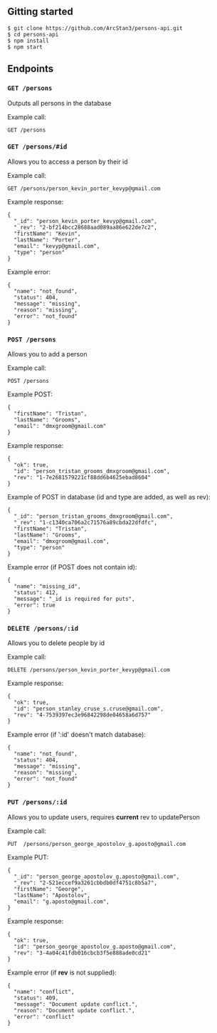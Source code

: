 ## Gitting started 
```
$ git clone https://github.com/ArcStan3/persons-api.git
$ cd persons-api
$ npm install
$ npm start
```

## Endpoints
### `GET /persons`
Outputs all persons in the database

Example call:
```
GET /persons
```

### `GET /persons/#id`

Allows you to access a person by their id 

Example call:
```
GET /persons/person_kevin_porter_kevyp@gmail.com
```
Example response:
```
{
  "_id": "person_kevin_porter_kevyp@gmail.com",
  "_rev": "2-bf214bcc28688aad089aa86e622de7c2",
  "firstName": "Kevin",
  "lastName": "Porter",
  "email": "kevyp@gmail.com",
  "type": "person"
} 
```
Example error:
```
{
  "name": "not_found",
  "status": 404,
  "message": "missing",
  "reason": "missing",
  "error": "not_found"
}
```

### `POST /persons`

Allows you to add a person

Example call:
```
POST /persons
```
Example POST:
```
{
  "firstName": "Tristan",
  "lastName": "Grooms",
  "email": "dmxgroom@gmail.com"
}
```
Example response:
```
{
  "ok": true,
  "id": "person_tristan_grooms_dmxgroom@gmail.com",
  "rev": "1-7e2681579221cf88dd6b4625ebad8604"
}
```
Example of POST in database (id and type are added, as well as rev):
```
{
  "_id": "person_tristan_grooms_dmxgroom@gmail.com",
  "_rev": "1-c1340ca706a2c71576a89cbda22dfdfc",
  "firstName": "Tristan",
  "lastName": "Grooms",
  "email": "dmxgroom@gmail.com",
  "type": "person"
}
```
Example error (if POST does not contain id):
```
{
  "name": "missing_id",
  "status": 412,
  "message": "_id is required for puts",
  "error": true
}
```

### `DELETE /persons/:id`

Allows you to delete people by id 

Example call:
```
DELETE /persons/person_kevin_porter_kevyp@gmail.com
```
Example response:
```
{
  "ok": true,
  "id": "person_stanley_cruse_s.cruse@gmail.com",
  "rev": "4-7539397ec3e96842298de04658a6d757"
}
```
Example error (if ':id' doesn't match database): 
```
{
  "name": "not_found",
  "status": 404,
  "message": "missing",
  "reason": "missing",
  "error": "not_found"
}
```

### `PUT /persons/:id`

Allows you to update users, requires **current** rev to updatePerson

Example call:
```
PUT  /persons/person_george_apostolov_g.aposto@gmail.com
```
Example PUT: 
```
{
  "_id": "person_george_apostolov_g.aposto@gmail.com",
  "_rev": "2-521eccef9a3261cbbdb0df4751c8b5a7",
  "firstName": "George",
  "lastName": "Apostolov",
  "email": "g.aposto@gmail.com",
}
```
Example response:
```
{
  "ok": true,
  "id": "person_george_apostolov_g.aposto@gmail.com",
  "rev": "3-4a04c41fdb016cbcb3f5e888ade0cd21"
}
```
Example error (if **rev** is not supplied):
```
{
  "name": "conflict",
  "status": 409,
  "message": "Document update conflict.",
  "reason": "Document update conflict.",
  "error": "conflict"
}
```
